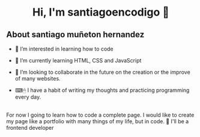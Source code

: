 <div align="center">
<h1 align="center">Hi, I'm <a">santiagoencodigo</a> 👾 </h1>
</div>

## About santiago muñeton hernandez

- 👀 I’m interested in learning how to code
- 🌱 I’m currently learning HTML, CSS and JavaScript
- 💞️ I’m looking to collaborate in the future on the creation or the improve of many websites.

- ⌨🖱 I have a habit of writing my thoughts and practicing programming every day.
<br>
For now I going to learn how to code a complete page.
I would like to create my page like a portfolio with many things of my life, but in code. 
👀 I'll be a frontend developer
<!---
santiagomuneton/santiagomuneton is a ✨ special ✨ repository because its `README.md` (this file) appears on your GitHub profile.
You can click the Preview link to take a look at your changes.
--->
